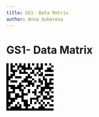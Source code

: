 ```yaml
---
title: GS1- Data Matrix
author: Anna Gubareva
---
```

# GS1- Data Matrix

![](../../../../../images/eurd-win-bar-code-gs1-datamatrix.png)